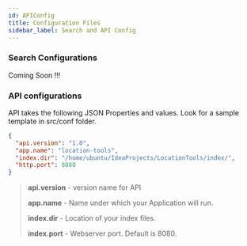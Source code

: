 ```yaml
---
id: APIConfig
title: Configuration Files
sidebar_label: Search and API Config
---
```


### Search Configurations
Coming Soon !!!


### API configurations
API takes the following JSON Properties and values. Look for a sample template in src/conf folder.
```json
{
  "api.version": "1.0",
  "app.name": "location-tools",
  "index.dir": "/home/ubuntu/IdeaProjects/LocationTools/index/",
  "http.port": 8080
}
```

> **api.version** - version name for API
>
> **app.name** - Name under which your Application will run.
>
> **index.dir** - Location of your index files.
>
> **index.port** - Webserver port. Default is 8080.
 

